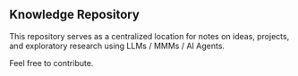 ## Knowledge Repository

This repository serves as a centralized location for notes on ideas, projects, and exploratory research using LLMs / MMMs / AI Agents. 


Feel free to contribute. 


